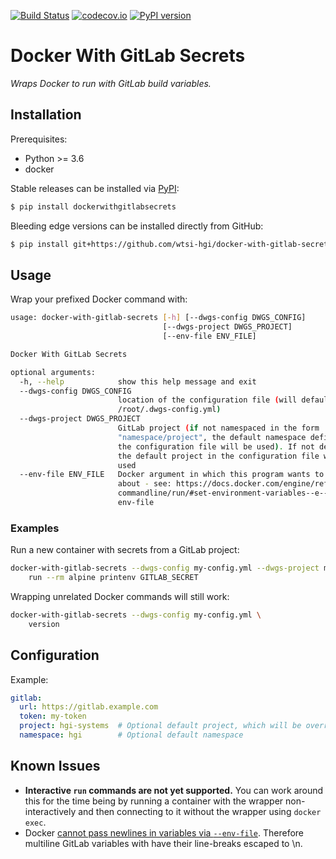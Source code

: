 [![Build Status](https://travis-ci.org/wtsi-hgi/docker-with-gitlab-secrets.svg)](https://travis-ci.org/wtsi-hgi/docker-with-gitlab-secrets)
[![codecov.io](https://codecov.io/gh/wtsi-hgi/docker-with-gitlab-secrets/graph/badge.svg)](https://codecov.io/github/wtsi-hgi/docker-with-gitlab-secrets)
[![PyPI version](https://badge.fury.io/py/dockerwithgitlabsecrets.svg)](https://badge.fury.io/py/dockerwithgitlabsecrets)


# Docker With GitLab Secrets
*Wraps Docker to run with GitLab build variables.*

## Installation
Prerequisites:
- Python >= 3.6
- docker

Stable releases can be installed via [PyPI](https://pypi.python.org/pypi/dockerwithgitlabsecrets):
```bash
$ pip install dockerwithgitlabsecrets
```

Bleeding edge versions can be installed directly from GitHub:
```bash
$ pip install git+https://github.com/wtsi-hgi/docker-with-gitlab-secrets.git@commit_id_or_branch_or_tag#egg=dockerwithgitlabsecrets
```


## Usage
Wrap your prefixed Docker command with:
```bash
usage: docker-with-gitlab-secrets [-h] [--dwgs-config DWGS_CONFIG]
                                  [--dwgs-project DWGS_PROJECT]
                                  [--env-file ENV_FILE]

Docker With GitLab Secrets

optional arguments:
  -h, --help            show this help message and exit
  --dwgs-config DWGS_CONFIG
                        location of the configuration file (will default to
                        /root/.dwgs-config.yml)
  --dwgs-project DWGS_PROJECT
                        GitLab project (if not namespaced in the form
                        "namespace/project", the default namespace defined in
                        the configuration file will be used). If not defined,
                        the default project in the configuration file will be
                        used
  --env-file ENV_FILE   Docker argument in which this program wants to know
                        about - see: https://docs.docker.com/engine/reference/
                        commandline/run/#set-environment-variables--e---env---
                        env-file
```

### Examples
Run a new container with secrets from a GitLab project:
```bash
docker-with-gitlab-secrets --dwgs-config my-config.yml --dwgs-project my-project \
    run --rm alpine printenv GITLAB_SECRET
```

Wrapping unrelated Docker commands will still work:
```bash
docker-with-gitlab-secrets --dwgs-config my-config.yml \
    version
```


## Configuration
Example:
```yml
gitlab:
  url: https://gitlab.example.com
  token: my-token
  project: hgi-systems  # Optional default project, which will be overriden by if `dwgs-project` is specified
  namespace: hgi        # Optional default namespace  
```


## Known Issues
- **Interactive `run` commands are not yet supported.** You can work around this for the time being by 
running a container with the wrapper non-interactively and then connecting to it without the wrapper using 
`docker exec`. 
- Docker [cannot pass newlines in variables via `--env-file`](https://github.com/moby/moby/issues/12997). Therefore 
multiline GitLab variables with have their line-breaks escaped to \\n.

